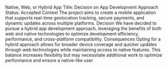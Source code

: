 Native, Web, or Hybrid App
Title: Decision on App Development Approach
Status: Accepted
Context
The project aims to create a mobile application that supports real-time geolocation tracking, secure payments, and dynamic updates across multiple platforms.
Decision
We have decided to pursue a hybrid app development approach, leveraging the benefits of both web and native technologies to optimize development efficiency, performance, and cross-platform compatibility.
Consequences
Opting for a hybrid approach allows for broader device coverage and quicker updates through web technologies while maintaining access to native features. This balance increases flexibility but may necessitate additional work to optimize performance and ensure a native-like user 
